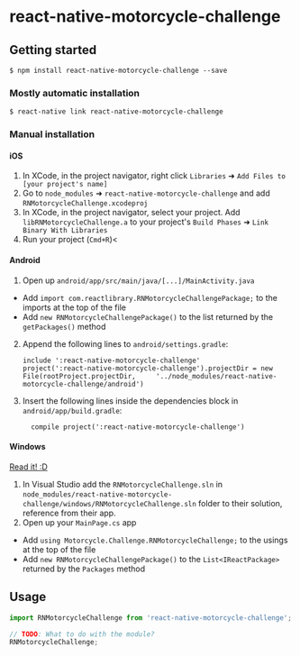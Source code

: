 
# react-native-motorcycle-challenge

## Getting started

`$ npm install react-native-motorcycle-challenge --save`

### Mostly automatic installation

`$ react-native link react-native-motorcycle-challenge`

### Manual installation


#### iOS

1. In XCode, in the project navigator, right click `Libraries` ➜ `Add Files to [your project's name]`
2. Go to `node_modules` ➜ `react-native-motorcycle-challenge` and add `RNMotorcycleChallenge.xcodeproj`
3. In XCode, in the project navigator, select your project. Add `libRNMotorcycleChallenge.a` to your project's `Build Phases` ➜ `Link Binary With Libraries`
4. Run your project (`Cmd+R`)<

#### Android

1. Open up `android/app/src/main/java/[...]/MainActivity.java`
  - Add `import com.reactlibrary.RNMotorcycleChallengePackage;` to the imports at the top of the file
  - Add `new RNMotorcycleChallengePackage()` to the list returned by the `getPackages()` method
2. Append the following lines to `android/settings.gradle`:
  	```
  	include ':react-native-motorcycle-challenge'
  	project(':react-native-motorcycle-challenge').projectDir = new File(rootProject.projectDir, 	'../node_modules/react-native-motorcycle-challenge/android')
  	```
3. Insert the following lines inside the dependencies block in `android/app/build.gradle`:
  	```
      compile project(':react-native-motorcycle-challenge')
  	```

#### Windows
[Read it! :D](https://github.com/ReactWindows/react-native)

1. In Visual Studio add the `RNMotorcycleChallenge.sln` in `node_modules/react-native-motorcycle-challenge/windows/RNMotorcycleChallenge.sln` folder to their solution, reference from their app.
2. Open up your `MainPage.cs` app
  - Add `using Motorcycle.Challenge.RNMotorcycleChallenge;` to the usings at the top of the file
  - Add `new RNMotorcycleChallengePackage()` to the `List<IReactPackage>` returned by the `Packages` method


## Usage
```javascript
import RNMotorcycleChallenge from 'react-native-motorcycle-challenge';

// TODO: What to do with the module?
RNMotorcycleChallenge;
```
  